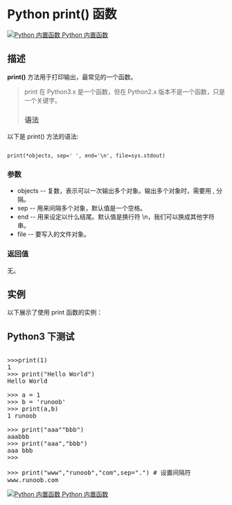 Python  print() 函数
==================

 [![Python 内置函数](../images/up.gif)
 Python 内置函数](python-built-in-functions.html)


  描述
--

 **print()** 方法用于打印输出，最常见的一个函数。

 
>  print 在 Python3.x 是一个函数，但在 Python2.x 版本不是一个函数，只是一个关键字。
> 
>  ### 语法

 以下是 print() 方法的语法:

 
```

print(*objects, sep=' ', end='\n', file=sys.stdout)

```

 ### 参数

  *  objects -- 复数，表示可以一次输出多个对象。输出多个对象时，需要用 , 分隔。 
 *  sep -- 用来间隔多个对象，默认值是一个空格。 
 *  end -- 用来设定以什么结尾。默认值是换行符 \n，我们可以换成其他字符串。 
 *  file -- 要写入的文件对象。 
  ### 返回值

 无。

  实例
--

  以下展示了使用 print 函数的实例： 

  Python3 下测试
-----------

 <pre>

>>>print(1)
1  
>>> print("Hello World")
Hello World  
 
>>> a = 1
>>> b = 'runoob'
>>> print(a,b)
1 runoob
 
>>> print("aaa""bbb")
aaabbb
>>> print("aaa","bbb")
aaa bbb
>>> 
 
>>> print("www","runoob","com",sep=".") # 设置间隔符
www.runoob.com
</pre>

 [![Python 内置函数](../images/up.gif)
 Python 内置函数](python-built-in-functions.html)